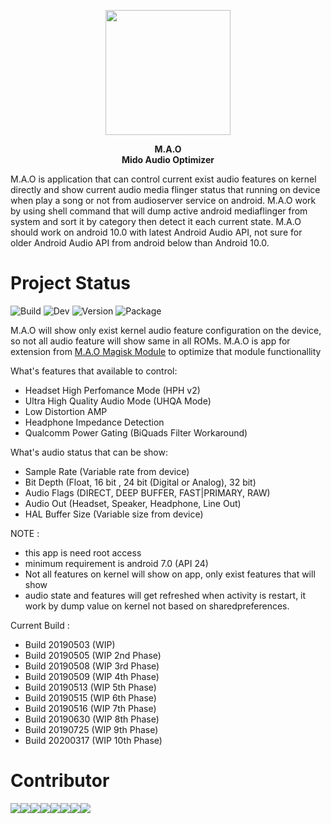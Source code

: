 <p align="center">
  <img width="200" height="200" src="https://raw.githubusercontent.com/Nicklas373/M.A.O/master/M.A.O.png"><br>
</p>

<p align="center">
  <b>M.A.O</b><br>
  <b>Mido Audio Optimizer</b><br>
</p>

M.A.O is application that can control current exist audio features on kernel directly and show current audio media flinger status that running on device when play a song or not from audioserver service on android.
M.A.O work by using shell command that will dump active android mediaflinger from system and sort it by category then detect it each current state.
M.A.O should work on android 10.0 with latest Android Audio API, not sure for older Android Audio API from android below than Android 10.0.

# Project Status
![Build](https://travis-ci.org/Nicklas373/M.A.O.svg?branch=master) ![Dev](https://img.shields.io/badge/Development%20Phase-W.I.P-yellow.svg) ![Version](https://img.shields.io/badge/Latest%20Version-10th%20Phase-yellow) ![Package](https://img.shields.io/badge/Package-Android%20App-blue.svg)

M.A.O will show only exist kernel audio feature configuration on the device, so not all audio feature will show same in all ROMs. M.A.O is app for extension from [M.A.O Magisk Module](https://github.com/Nicklas373/Internal_DAC_Fixer) to optimize that module functionallity

What's features that available to control:
- Headset High Perfomance Mode (HPH v2)
- Ultra High Quality Audio Mode (UHQA Mode)
- Low Distortion AMP
- Headphone Impedance Detection
- Qualcomm Power Gating (BiQuads Filter Workaround)

What's audio status that can be show:
- Sample Rate (Variable rate from device)
- Bit Depth (Float, 16 bit , 24 bit (Digital or Analog), 32 bit)
- Audio Flags (DIRECT, DEEP BUFFER, FAST|PRIMARY, RAW)
- Audio Out (Headset, Speaker, Headphone, Line Out)
- HAL Buffer Size (Variable size from device)

NOTE : 
- this app is need root access
- minimum requirement is android 7.0 (API 24)
- Not all features on kernel will show on app, only exist features that will show
- audio state and features will get refreshed when activity is restart, it work by dump value on kernel not based on sharedpreferences.
       
Current Build :
- Build 20190503 (WIP)
- Build 20190505 (WIP 2nd Phase)
- Build 20190508 (WIP 3rd Phase)
- Build 20190509 (WIP 4th Phase)
- Build 20190513 (WIP 5th Phase)
- Build 20190515 (WIP 6th Phase)
- Build 20190516 (WIP 7th Phase)
- Build 20190630 (WIP 8th Phase)
- Build 20190725 (WIP 9th Phase)
- Build 20200317 (WIP 10th Phase)

# Contributor
[![](https://sourcerer.io/fame/Nicklas373/Nicklas373/M.A.O/images/0)](https://sourcerer.io/fame/Nicklas373/Nicklas373/M.A.O/links/0)[![](https://sourcerer.io/fame/Nicklas373/Nicklas373/M.A.O/images/1)](https://sourcerer.io/fame/Nicklas373/Nicklas373/M.A.O/links/1)[![](https://sourcerer.io/fame/Nicklas373/Nicklas373/M.A.O/images/2)](https://sourcerer.io/fame/Nicklas373/Nicklas373/M.A.O/links/2)[![](https://sourcerer.io/fame/Nicklas373/Nicklas373/M.A.O/images/3)](https://sourcerer.io/fame/Nicklas373/Nicklas373/M.A.O/links/3)[![](https://sourcerer.io/fame/Nicklas373/Nicklas373/M.A.O/images/4)](https://sourcerer.io/fame/Nicklas373/Nicklas373/M.A.O/links/4)[![](https://sourcerer.io/fame/Nicklas373/Nicklas373/M.A.O/images/5)](https://sourcerer.io/fame/Nicklas373/Nicklas373/M.A.O/links/5)[![](https://sourcerer.io/fame/Nicklas373/Nicklas373/M.A.O/images/6)](https://sourcerer.io/fame/Nicklas373/Nicklas373/M.A.O/links/6)[![](https://sourcerer.io/fame/Nicklas373/Nicklas373/M.A.O/images/7)](https://sourcerer.io/fame/Nicklas373/Nicklas373/M.A.O/links/7)
